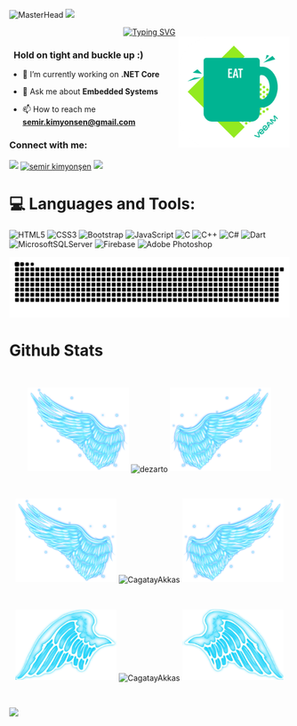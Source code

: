 ![MasterHead](https://media.licdn.com/dms/image/D4D16AQHdP60vsYMdiA/profile-displaybackgroundimage-shrink_350_1400/0/1717350230091?e=1723680000&v=beta&t=j8SrT6PSzG0kSTzJzPVcYErNeWgQuy35b36tWKXSuEo)
![](https://komarev.com/ghpvc/?username=dezarto&color=blue)
<div align="center">
 <a href="https://github.com/dezarto">
  <img src="https://readme-typing-svg.demolab.com?font=Fira+Code&size=28&duration=3000&pause=500&center=true&vCenter=true&width=435&lines=%e2%9c%a8+Semir+Kimyonşen+%e2%9c%a8;%f0%9f%93%9a+Computer+Engineer+%f0%9f%92%bb;Welcome+To+My+Profile+%f0%9f%91%80" alt="Typing SVG" />
 </a>
</div>

<img src="https://github.com/dezarto/dezarto/blob/main/image-gift/EatCoffeeCodeRepeat.gif?raw=true" alt="Coding" width=200 height=200 align="right">


<h3 align="left">&nbsp; Hold on tight and buckle up :)</h3>

- 🔭 I’m currently working on **.NET Core**

- 💬 Ask me about **Embedded Systems**

- 📫 How to reach me **semir.kimyonsen@gmail.com**

<h3 align="left">Connect with me:</h3>
<p align="left">
  <a href="https://github.com/dezarto"><img src="https://user-images.githubusercontent.com/73097560/115834477-dbab4500-a447-11eb-908a-139a6edaec5c.gif"></a>
<a href="https://www.linkedin.com/in/semir-kimyon%C5%9Fen-87aa30249/" target="blank"><img align="center" src="https://raw.githubusercontent.com/rahuldkjain/github-profile-readme-generator/master/src/images/icons/Social/linked-in-alt.svg" alt="semir kimyonşen" height="30" width="40" /></a>
  <a href="https://github.com/dezarto"><img src="https://user-images.githubusercontent.com/73097560/115834477-dbab4500-a447-11eb-908a-139a6edaec5c.gif"></a>
</p>



<!--
<details>
  <summary>:zap: GitHub Stats</summary> 
-->
# 💻 Languages and Tools:
![HTML5](https://img.shields.io/badge/html5-%23E34F26.svg?style=for-the-badge&logo=html5&logoColor=white)
![CSS3](https://img.shields.io/badge/css3-%231572B6.svg?style=for-the-badge&logo=css3&logoColor=white)
![Bootstrap](https://img.shields.io/badge/bootstrap-%238511FA.svg?style=for-the-badge&logo=bootstrap&logoColor=white)
![JavaScript](https://img.shields.io/badge/javascript-%23323330.svg?style=for-the-badge&logo=javascript&logoColor=%23F7DF1E)
![C](https://img.shields.io/badge/c-%2300599C.svg?style=for-the-badge&logo=c&logoColor=white)
![C++](https://img.shields.io/badge/c++-%2300599C.svg?style=for-the-badge&logo=c%2B%2B&logoColor=white)
![C#](https://img.shields.io/badge/c%23-%23239120.svg?style=for-the-badge&logo=csharp&logoColor=white)
![Dart](https://img.shields.io/badge/dart-%230175C2.svg?style=for-the-badge&logo=dart&logoColor=white)
![MicrosoftSQLServer](https://img.shields.io/badge/Microsoft%20SQL%20Server-CC2927?style=for-the-badge&logo=microsoft%20sql%20server&logoColor=white)
![Firebase](https://img.shields.io/badge/firebase-a08021?style=for-the-badge&logo=firebase&logoColor=ffcd34)
![Adobe Photoshop](https://img.shields.io/badge/adobe%20photoshop-%2331A8FF.svg?style=for-the-badge&logo=adobe%20photoshop&logoColor=white)

<picture>
  <source media="(prefers-color-scheme: dark)" srcset="https://raw.githubusercontent.com/CagatayAkkas/CagatayAkkas/output/github-contribution-grid-snake-dark.svg">
  <source media="(prefers-color-scheme: light)" srcset="https://raw.githubusercontent.com/CagatayAkkas/CagatayAkkas/output/github-contribution-grid-snake.svg">
  <img alt="github contribution grid snake animation" src="https://raw.githubusercontent.com/CagatayAkkas/CagatayAkkas/output/github-contribution-grid-snake.svg">
</picture>

# Github Stats

 <br />
 
  <p align="center">
  <a>
    <img heigth="160" width="182" src="https://github.com/dezarto/dezarto/blob/main/image-gift/Bird%20Wing%20Left.png?raw=true">
      <img align="center" src="https://github-readme-stats.vercel.app/api?username=dezarto&theme=material-palenight&hide_border=false&include_all_commits=false&count_private=false" alt="dezarto" />
    <img heigth="160" width="182" src="https://github.com/dezarto/dezarto/blob/main/image-gift/Bird%20Wing%20Right.png?raw=true">
  </a>
</p>

  
<br />


 
 <p align="center">
  <a>
    <img heigth="160" width="182" src="https://github.com/dezarto/dezarto/blob/main/image-gift/Bird%20Wing%20Left.png?raw=true">
    <img align="center" src="https://github-readme-streak-stats.herokuapp.com/?user=dezarto&theme=material-palenight&hide_border=false" alt="CagatayAkkas" width="55%" />
    <img heigth="160" width="182" src="https://github.com/dezarto/dezarto/blob/main/image-gift/Bird%20Wing%20Right.png?raw=true">
  </a>
</p>
 

 
 <br />
 
  
  
  <p align="center">
  <a>
    <img heigth="160" width="182" src="https://github.com/dezarto/dezarto/blob/main/image-gift/Bird%20Wing%20Bottom%20Left.png?raw=true">
    <img align="center" src="https://github-readme-stats.vercel.app/api/top-langs/?username=dezarto&theme=material-palenight&hide_border=false&include_all_commits=false&count_private=false&layout=compact" alt="CagatayAkkas" />
    <img heigth="160" width="182" src="https://github.com/dezarto/dezarto/blob/main/image-gift/Bird%20Wing%20Bottom%20Right.png?raw=true">
  </a>
</p>
 
  
  
 <!--
 [![Top Langs](https://github-readme-stats.vercel.app/api/top-langs/?username=CagatayAkkas&layout=compact&langs_count=25&title_color=0000ee&text_color=ffffff&bg_color=000000&hide_border=true)](https://github.com/CagatayAkkas/github-readme-stats)
-->


<br />

![](https://github-profile-trophy.vercel.app/?username=dezarto&theme=dracula&no-frame=false&no-bg=false&margin-w=4)


<br />


<br />
